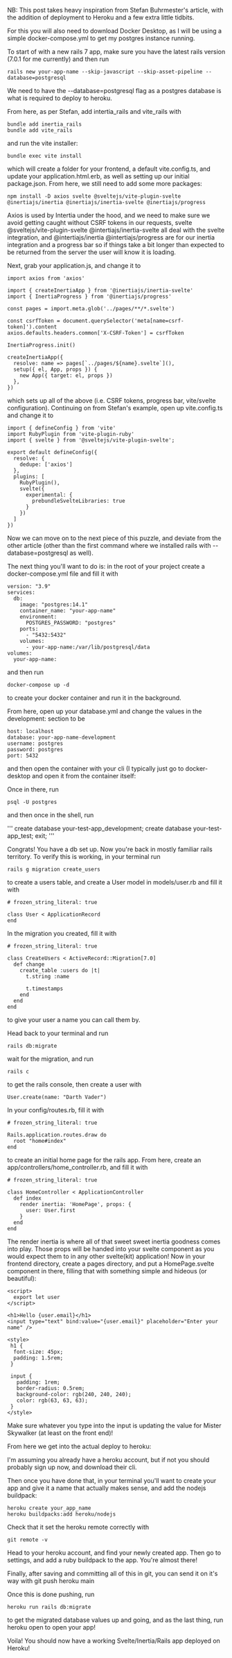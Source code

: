 NB: This post takes heavy inspiration from Stefan Buhrmester's article, with the addition of deployment to Heroku and a few extra little tidbits.

For this you will also need to download Docker Desktop, as I will be using a simple docker-compose.yml to get my postgres instance running.

To start of with a new rails 7 app, make sure you have the latest rails version (7.0.1 for me currently) and then run

```
rails new your-app-name --skip-javascript --skip-asset-pipeline --database=postgresql
```


We need to have the --database=postgresql flag as a postgres database is what is required to deploy to heroku.

From here, as per Stefan, add intertia_rails and vite_rails with
```
bundle add inertia_rails
bundle add vite_rails
```
and run the vite installer:
```
bundle exec vite install
```
which will create a folder for your frontend, a default vite.config.ts, and update your application.html.erb, as well as setting up our initial package.json. From here, we still need to add some more packages:

```
npm install -D axios svelte @sveltejs/vite-plugin-svelte @inertiajs/inertia @inertiajs/inertia-svelte @inertiajs/progress
```

Axios is used by Intertia under the hood, and we need to make sure we avoid getting caught without CSRF tokens in our requests, svelte @sveltejs/vite-plugin-svelte @intertiajs/inertia-svelte all deal with the svelte integration, and @intertiajs/inertia @intertiajs/progress are for our inertia integration and a progress bar so if things take a bit longer than expected to be returned from the server the user will know it is loading.

Next, grab your application.js, and change it to
```
import axios from 'axios'

import { createInertiaApp } from '@inertiajs/inertia-svelte'
import { InertiaProgress } from '@inertiajs/progress'

const pages = import.meta.glob('../pages/**/*.svelte')

const csrfToken = document.querySelector('meta[name=csrf-token]').content
axios.defaults.headers.common['X-CSRF-Token'] = csrfToken

InertiaProgress.init()

createInertiaApp({ 
  resolve: name => pages[`../pages/${name}.svelte`](),
  setup({ el, App, props }) {
    new App({ target: el, props })
  },
})
```

which sets up all of the above (i.e. CSRF tokens, progress bar, vite/svelte configuration). Continuing on from Stefan's example, open up vite.config.ts and change it to

```
import { defineConfig } from 'vite'
import RubyPlugin from 'vite-plugin-ruby'
import { svelte } from '@sveltejs/vite-plugin-svelte';

export default defineConfig({
  resolve: {
    dedupe: ['axios']
  },
  plugins: [
    RubyPlugin(),
    svelte({
      experimental: {
        prebundleSvelteLibraries: true
      }
    })
  ]
})
```
Now we can move on to the next piece of this puzzle, and deviate from the other article (other than the first command where we installed rails with --database=postgresql as well).

The next thing you'll want to do is: in the root of your project create a docker-compose.yml file and fill it with

```
version: "3.9"
services:
  db:
    image: "postgres:14.1"
    container_name: "your-app-name"
    environment:
      POSTGRES_PASSWORD: "postgres"
    ports:
      - "5432:5432"
    volumes:
      - your-app-name:/var/lib/postgresql/data
volumes:
  your-app-name:
```

and then run
```
docker-compose up -d
```

to create your docker container and run it in the background.

From here, open up your database.yml and change the values in the development: section to be

```
host: localhost
database: your-app-name-development
username: postgres
password: postgres
port: 5432
```

and then open the container with your cli (I typically just go to docker-desktop and open it from the container itself:


Once in there, run
```
psql -U postgres
```

and then once in the shell, run

'''
create database your-test-app_development;
create database your-test-app_test;
exit;
'''

Congrats! You have a db set up. Now you're back in mostly familiar rails territory. To verify this is working, in your terminal run

```
rails g migration create_users
```

to create a users table, and create a User model in models/user.rb and 
fill it with

```
# frozen_string_literal: true

class User < ApplicationRecord
end
```

In the migration you created, fill it with

```
# frozen_string_literal: true

class CreateUsers < ActiveRecord::Migration[7.0]
  def change
    create_table :users do |t|
      t.string :name

      t.timestamps
    end
  end
end

```
to give your user a name you can call them by.

Head back to your terminal and run

```
rails db:migrate
```

wait for the migration, and run

```
rails c
```

to get the rails console, then create a user with

```
User.create(name: "Darth Vader")
```
In your config/routes.rb, fill it with

```
# frozen_string_literal: true

Rails.application.routes.draw do
  root "home#index"
end
```
to create an initial home page for the rails app. From here, create an app/controllers/home_controller.rb, and fill it with
```
# frozen_string_literal: true

class HomeController < ApplicationController
  def index
    render inertia: 'HomePage', props: {
      user: User.first
    }
  end
end
```

The render inertia is where all of that sweet sweet inertia goodness comes into play. Those props will be handed into your svelte component as you would expect them to in any other svelte(kit) application! Now in your frontend directory, create a pages directory, and put a HomePage.svelte component in there, filling that with something simple and hideous (or beautiful):

```
<script>
  export let user
</script>

<h1>Hello {user.email}</h1>
<input type="text" bind:value="{user.email}" placeholder="Enter your name" />

<style>
 h1 {
  font-size: 45px;
  padding: 1.5rem;
 }

 input {
   padding: 1rem;
   border-radius: 0.5rem;
   background-color: rgb(240, 240, 240);
   color: rgb(63, 63, 63);
 }
</style>
```

Make sure whatever you type into the input is updating the value for Mister Skywalker (at least on the front end)!

From here we get into the actual deploy to heroku:

I'm assuming you already have a heroku account, but if not you should probably sign up now, and download their cli.

Then once you have done that, in your terminal you'll want to create your app and give it a name that actually makes sense, and add the nodejs buildpack:
```
heroku create your_app_name
heroku buildpacks:add heroku/nodejs
```
Check that it set the heroku remote correctly with 
```
git remote -v
```
Head to your heroku account, and find your newly created app. Then go to settings, and add a ruby buildpack to the app. You're almost there!

Finally, after saving and committing all of this in git, you can send it on it's way with git push heroku main

Once this is done pushing, run 
```
heroku run rails db:migrate 
```
to get the migrated database values up and going, and as the last thing, run heroku open to open your app!

Voila! You should now have a working Svelte/Inertia/Rails app deployed on Heroku!